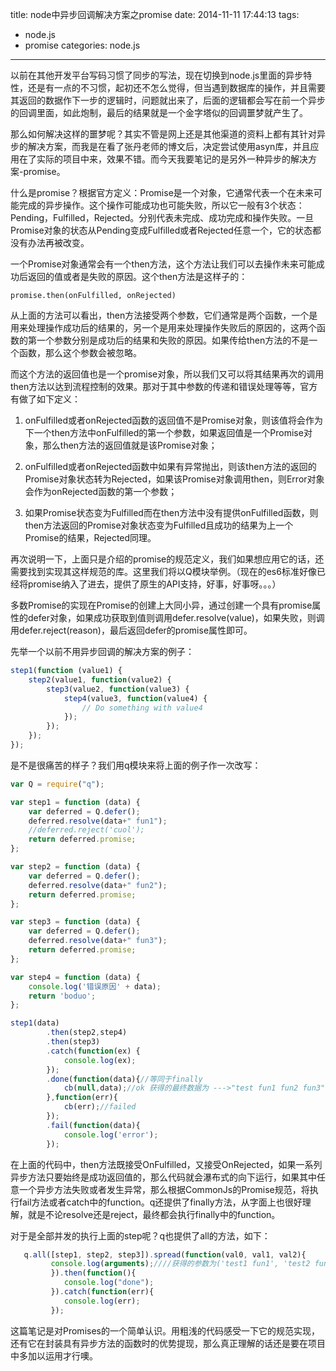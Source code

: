 title: node中异步回调解决方案之promise
date: 2014-11-11 17:44:13
tags:
- node.js
- promise
categories: node.js
---

以前在其他开发平台写码习惯了同步的写法，现在切换到node.js里面的异步特性，还是有一点的不习惯，起初还不怎么觉得，但当遇到数据库的操作，并且需要其返回的数据作下一步的逻辑时，问题就出来了，后面的逻辑都会写在前一个异步的回调里面，如此炮制，最后的结果就是一个金字塔似的回调噩梦就产生了。

那么如何解决这样的噩梦呢？其实不管是网上还是其他渠道的资料上都有其针对异步的解决方案，而我是在看了张丹老师的博文后，决定尝试使用asyn库，并且应用在了实际的项目中来，效果不错。而今天我要笔记的是另外一种异步的解决方案-promise。<!-- more -->

什么是promise？根据官方定义：Promise是一个对象，它通常代表一个在未来可能完成的异步操作。这个操作可能成功也可能失败，所以它一般有3个状态：Pending，Fulfilled，Rejected。分别代表未完成、成功完成和操作失败。一旦Promise对象的状态从Pending变成Fulfilled或者Rejected任意一个，它的状态都没有办法再被改变。

一个Promise对象通常会有一个then方法，这个方法让我们可以去操作未来可能成功后返回的值或者是失败的原因。这个then方法是这样子的：

    promise.then(onFulfilled, onRejected)


从上面的方法可以看出，then方法接受两个参数，它们通常是两个函数，一个是用来处理操作成功后的结果的，另一个是用来处理操作失败后的原因的，这两个函数的第一个参数分别是成功后的结果和失败的原因。如果传给then方法的不是一个函数，那么这个参数会被忽略。

而这个方法的返回值也是一个promise对象，所以我们又可以将其结果再次的调用then方法以达到流程控制的效果。那对于其中参数的传递和错误处理等等，官方有做了如下定义：

1. onFulfilled或者onRejected函数的返回值不是Promise对象，则该值将会作为下一个then方法中onFulfilled的第一个参数，如果返回值是一个Promise对象，那么then方法的返回值就是该Promise对象；

2. onFulfilled或者onRejected函数中如果有异常抛出，则该then方法的返回的Promise对象状态转为Rejected，如果该Promise对象调用then，则Error对象会作为onRejected函数的第一个参数；

3. 如果Promise状态变为Fulfilled而在then方法中没有提供onFulfilled函数，则then方法返回的Promise对象状态变为Fulfilled且成功的结果为上一个Promise的结果，Rejected同理。


再次说明一下，上面只是介绍的promise的规范定义，我们如果想应用它的话，还需要找到实现其这样规范的库。这里我们将以Q模块举例。（现在的es6标准好像已经将promise纳入了进去，提供了原生的API支持，好事，好事呀。。。）

多数Promise的实现在Promise的创建上大同小异，通过创建一个具有promise属性的defer对象，如果成功获取到值则调用defer.resolve(value)，如果失败，则调用defer.reject(reason)，最后返回defer的promise属性即可。

先举一个以前不用异步回调的解决方案的例子：

```javascript
step1(function (value1) {
    step2(value1, function(value2) {
        step3(value2, function(value3) {
            step4(value3, function(value4) {
                // Do something with value4
            });
        });
    });
});
```

是不是很痛苦的样子？我们用q模块来将上面的例子作一次改写：

```javascript
var Q = require("q");

var step1 = function (data) {
    var deferred = Q.defer();
    deferred.resolve(data+" fun1");
    //deferred.reject('cuol');
    return deferred.promise;
};

var step2 = function (data) {
    var deferred = Q.defer();
    deferred.resolve(data+" fun2");
    return deferred.promise;
};

var step3 = function (data) {
    var deferred = Q.defer();
    deferred.resolve(data+" fun3");
    return deferred.promise;
};

var step4 = function (data) {
    console.log('错误原因' + data);
    return 'boduo';
};

step1(data)
        .then(step2,step4)
        .then(step3)
        .catch(function(ex) {
            console.log(ex);
        });
        .done(function(data){//等同于finally
            cb(null,data);//ok 获得的最终数据为 --->"test fun1 fun2 fun3"
        },function(err){
            cb(err);//failed
        });
        .fail(function(data){
            console.log('error');
        });

```

在上面的代码中，then方法既接受OnFulfilled，又接受OnRejected，如果一系列异步方法只要始终是成功返回值的，那么代码就会瀑布式的向下运行，如果其中任意一个异步方法失败或者发生异常，那么根据CommonJs的Promise规范，将执行fail方法或者catch中的function。q还提供了finally方法，从字面上也很好理解，就是不论resolve还是reject，最终都会执行finally中的function。

对于是全部并发的执行上面的step呢？q也提供了all的方法，如下：

```javascript
   q.all([step1, step2, step3]).spread(function(val0, val1, val2){
         console.log(arguments);////获得的参数为('test1 fun1', 'test2 fun2', 'test3 fun3' )
         }).then(function(){
            console.log("done");
         }).catch(function(err){
            console.log(err);
         });
```

这篇笔记是对Promises的一个简单认识。用粗浅的代码感受一下它的规范实现，还有它在封装具有异步方法的函数时的优势提现，那么真正理解的话还是要在项目中多加以运用才行噢。